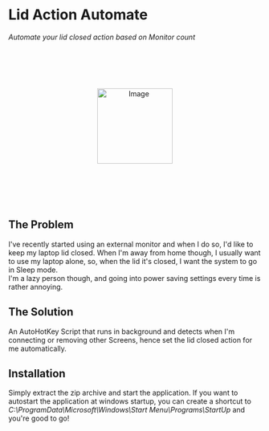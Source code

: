 # Lid Action Automate

*Automate your lid closed action based on Monitor count*  

<p align="center">
  <img src="https://github.com/akaSomix/CloseLidAutomate/blob/master/assets/LAA_icon.png" alt="Image" height="150" style="vertical-align:top; margin:80px;">
</p>

## The Problem  
I've recently started using an external monitor and when I do so, 
I'd like to keep my laptop lid closed. When I'm away from home though, 
I usually want to use my laptop alone, so, when the lid it's closed, I want the system to go in Sleep mode.  
I'm a lazy person though, and going into power saving settings every time is rather annoying.

## The Solution
An AutoHotKey Script that runs in background and detects when I'm connecting or removing other Screens, hence 
set the lid closed action for me automatically.

## Installation
Simply extract the zip archive and start the application. If you want to autostart the application at windows startup, 
you can create a shortcut to *C:\ProgramData\Microsoft\Windows\Start Menu\Programs\StartUp* and you're good to go!
